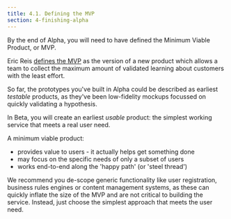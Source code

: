 ```yaml
---
title: 4.1. Defining the MVP
section: 4-finishing-alpha
---
```


By the end of Alpha, you will need to have defined the Minimum Viable Product, or MVP.

Eric Reis [defines the MVP](http://www.startuplessonslearned.com/2009/08/minimum-viable-product-guide.html) as the version of a new product which allows a team to collect the maximum amount of validated learning about customers with the least effort.

So far, the prototypes you've built in Alpha could be described as earliest _testable_ products, as they've been low-fidelity mockups focussed on quickly validating a hypothesis.

In Beta, you will create an earliest _usable_ product: the simplest working service that meets a real user need.

A minimum viable product:

- provides value to users - it actually helps get something done
- may focus on the specific needs of only a subset of users
- works end-to-end along the 'happy path' (or 'steel thread')

We recommend you de-scope generic functionality like user registration, business rules engines or content management systems, as these can quickly inflate the size of the MVP and are not critical to building the service. Instead, just choose the simplest approach that meets the user need.
